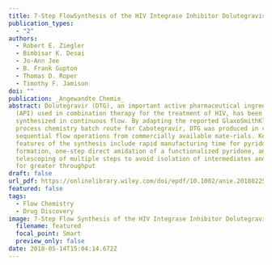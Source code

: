 ```yaml
---
title: 7-Step FlowSynthesis of the HIV Integrase Inhibitor Dolutegravir
publication_types:
  - "2"
authors:
  - Robert E. Ziegler
  - Bimbisar K. Desai
  - Jo-Ann Jee
  - B. Frank Gupton
  - Thomas D. Roper
  - Timothy F. Jamison
doi: ""
publication: _Angewandte Chemie_
abstract: Dolutegravir (DTG), an important active pharmaceutical ingredient
  (API) used in combination therapy for the treatment of HIV, has been
  synthesized in continuous flow. By adapting the reported GlaxoSmithKline
  process chemistry batch route for Cabotegravir, DTG was produced in 4.5 h in
  sequential flow operations from commercially available mate-rials. Key
  features of the synthesis include rapid manufacturing time for pyridone
  formation, one-step direct amidation of a functionalized pyridone, and
  telescoping of multiple steps to avoid isolation of intermediates and enable
  for greater throughput
draft: false
url_pdf: https://onlinelibrary.wiley.com/doi/epdf/10.1002/anie.201802256
featured: false
tags:
  - Flow Chemistry
  - Drug Discovery
image: 7-Step Flow Synthesis of the HIV Integrase Inhibitor Dolutegravir.jpg
  filename: featured
  focal_point: Smart
  preview_only: false
date: 2018-05-14T15:04:14.672Z
---
```

